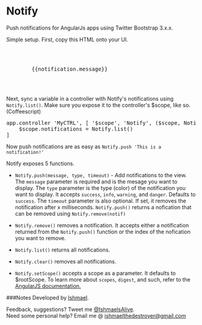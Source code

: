 Notify
======

Push notifications for AngularJs apps using Twitter Bootstrap 3.x.x. 

Simple setup. First, copy this HTML onto your UI.

<pre>
<div class='notification-container ng-cloak'>
    <div ng-repeat="notification in notifications" class="alert alert-dismissable alert-{{notification.type}}">
        {{notification.message}}
    </div>
</div>
</pre>

Next, sync a variable in a controller with Notify's notifications using `Notify.list()`. Make sure you expose it to the controller's $scope, like so. (Coffeescript)

<pre>
app.controller 'MyCTRL', [ '$scope', 'Notify', ($scope, Notify) ->
	$scope.notifications = Notify.list()
]
</pre>

Now push notifications are as easy as `Notify.push 'This is a notification!'`

Notify exposes 5 functions. 
- `Notify.push(message, type, timeout)` - Add notifications to the view. The `message` parameter is required and is the mesage you want to display. The `type` parameter is the type (color) of the notification you want to display. It accepts `success`, `info`, `warning`, and `danger`. Defaults to `success`. The `timeout` parameter is also optional. If set, it removes the notification after x milliseconds. `Notify.push()` returns a nofication that can be removed using `Notify.remove(notif)`

- `Notify.remove()` removes a notification. It accepts either a notification returned from the `Notify.push()` function or the index of the nofication you want to remove.

- `Notify.list()` returns all notifications.

- `Notify.clear()` removes all notifications.

- `Notify.setScope()` accepts a scope as a parameter. It defaults to $rootScope. To learn more about `scopes`, `digest`, and such, refer to the <a href='http://docs.angularjs.org/guide/scope'>AngularJS documentation.</a>


###Notes
Developed by <a href='http://twitter.com/ishmaelsalive'>Ishmael</a>. <br />

Feedback, suggestions? Tweet me <a href='http://twitter.com/ishmaelsalive'>@IshmaelsAlive</a>. <br />
Need some personal help? Email me @ <a href='mailto:ishmaelthedestroyer@gmail.com?Subject=LazyNMean'>ishmaelthedestroyer@gmail.com</a>